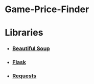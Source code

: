 # Game-Price-Finder
# Libraries
* ### [Beautiful Soup](https://www.crummy.com/software/BeautifulSoup/bs4/doc/)
* ### [Flask](https://flask.palletsprojects.com/en/2.0.x/)
* ### [Requests](https://docs.python-requests.org/en/latest/)